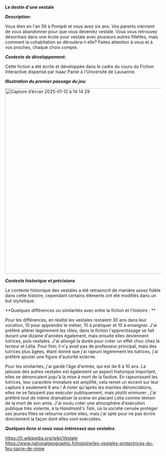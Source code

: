 **Le destin d'une vestale**

**_Description:_**

Vous êtes en l'an 56 à Pompéi et vous avez six ans. Vos parents viennent de vous abandonner pour que vous deveniez vestale. Vous vous retrouvez désormais dans une école pour vestale avec plusieurs autres fillettes, mais comment la cohabitation se déroulera-t-elle? 
Faites attention à vous et à vos proches, chaque choix compte.

**_Contexte de développement:_**

Cette fiction a été écrite et développée dans le cadre du cours du Fiction Interactive dispensé par Isaac Pante à l'Université de Lausanne.

**_Illustration du premier passage du jeu:_**

<img width="600" alt="Capture d’écran 2025-01-12 à 14 14 29" src="https://github.com/user-attachments/assets/23197218-6e21-42d2-9fad-6c1b273a432c" />

**_Contexte historique et précisions_**

Le contexte historique des vestales a été retrasncrit de manière assez fidèle dans cette histoire, cependant certains éléments ont été modifiés dans un but stylistique.

**Quelques différences ou similarités avec entre la fiction et l'histoire : **

Pour les différences, en réalité les vestales restaient 30 ans dans leur vocation, 10 pour apprendre le métier, 10 à pratiquer et 10 à enseigner. J'ai préféré altérer légèrement les rôles, dans la fiction l'apprentissage se fait durant une dizaine d'années également, mais ensuite elles deviennent tutrices, puis vestales. J'ai allongé la durée pour créer un effet choc chez le lecteur et Lélia. Pour finir, il n'y avait pas de professeur principal, mais des tutrices plus âgées, étant donné que j'ai rajeuni légèrement les tutrices, j'ai préféré ajouter une figure d'autorité externe. 

Pour les similarités, j'ai gardé l'âge d'entrée, qui est de 6 à 10 ans. La jalousie des autres vestales est également un aspect historique important, elles se dénoncaient juqu'à la mise à mort de la fautive. En rajeunissant les tutrices, leur caractère immature est amplifié, cela remet un eccent sur leur capture à seulement 6 ans ! À noter qu'après les maintes dénonciations, elles ne se faisaient pas exécuter publiquement, mais plutôt emmurer ; j'ai préféré tout de même dramatiser la scène en placant Lélia comme témoin de la mort de son amie. J'ai voulu créer une atmosphère d'exécution publique très violente, à la _Handmaid's Tale_, où la société censée protéger ses jeunes filles se retourne contre elles, mais j'ai opté pour ne pas écrire directement la façon dont elles sont exécutées. 

**_Quelques liens si vous vous intéressez aux vestales._**

https://fr.wikipedia.org/wiki/Vestale 
https://www.nationalgeographic.fr/histoire/les-vestales-protectrices-du-feu-sacre-de-rome
